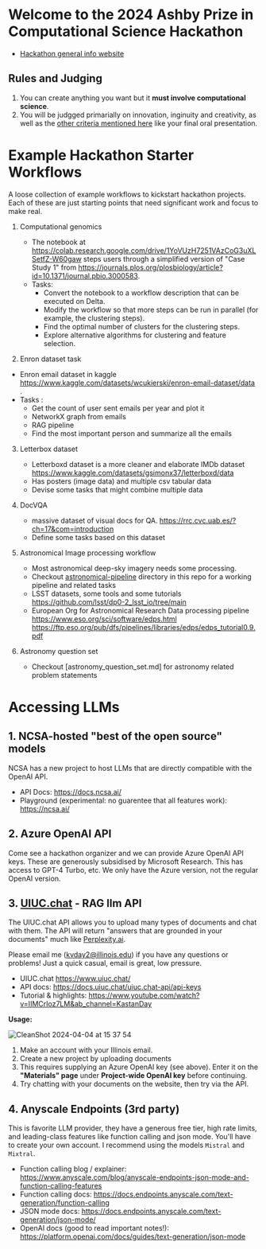 # Welcome to the 2024 Ashby Prize in Computational Science Hackathon
* [Hackathon general info website](https://ai.ncsa.illinois.edu/news-events/2024/03/2024-ashby-prize-in-computational-science-hackathon/)

## Rules and Judging
1. You can create anything you want but it **must involve computational science**.
2. You will be judgged primarially on innovation, inginuity and creativity, as well as the [other criteria mentioned here](https://ai.ncsa.illinois.edu/news-events/2024/03/2024-ashby-prize-in-computational-science-hackathon/) like your final oral presentation.


# Example Hackathon Starter Workflows
 A loose collection of example workflows to kickstart hackathon projects. Each of these are just starting points that need significant work and focus to make real.

 1. Computational genomics
    - The notebook at https://colab.research.google.com/drive/1YoVUzH7251VAzCoG3uXLSetfZ-W60gaw steps users through a simplified version of "Case Study 1" from https://journals.plos.org/plosbiology/article?id=10.1371/journal.pbio.3000583.
    - Tasks:
      * Convert the notebook to a workflow description that can be executed on Delta.
      * Modify the workflow so that more steps can be run in parallel (for example, the clustering steps).
      * Find the optimal number of clusters for the clustering steps.
      * Explore alternative algorithms for clustering and feature selection.
 
 2. Enron dataset task
 - Enron email dataset in kaggle https://www.kaggle.com/datasets/wcukierski/enron-email-dataset/data .
 - Tasks :
   * Get the count of user sent emails per year and plot it
   * NetworkX graph from emails
   * RAG pipeline
   * Find the most important person and summarize all the emails

  3. Letterbox dataset
     - Letterboxd dataset is a more cleaner and elaborate IMDb dataset https://www.kaggle.com/datasets/gsimonx37/letterboxd/data
     - Has posters (image data) and multiple csv tabular data
     - Devise some tasks that might combine multiple data

4. DocVQA
   - massive dataset of visual docs for QA. https://rrc.cvc.uab.es/?ch=17&com=introduction
   - Define some tasks based on this dataset

5. Astronomical Image processing workflow
   - Most astronomical deep-sky imagery needs some processing.
   - Checkout [astronomical-pipeline](https://github.com/rohan-uiuc/ncsa-hackathon-workflows/tree/main/astronomy-pipeline) directory in this repo for a working pipeline and related tasks
   - LSST datasets, some tools and some tutorials https://github.com/lsst/dp0-2_lsst_io/tree/main
   - European Org for Astronomical Research Data processing pipeline https://www.eso.org/sci/software/edps.html https://ftp.eso.org/pub/dfs/pipelines/libraries/edps/edps_tutorial0.9.pdf 

6. Astronomy question set
   - Checkout [astronomy_question_set.md] for astronomy related problem statements

# Accessing LLMs 

## 1. NCSA-hosted "best of the open source" models
NCSA has a new project to host LLMs that are directly compatible with the OpenAI API. 

* API Docs: https://docs.ncsa.ai/
* Playground (experimental: no guarentee that all features work): https://ncsa.ai/

## 2. Azure OpenAI API
Come see a hackathon organizer and we can provide Azure OpenAI API keys. These are generously subsidised by Microsoft Research. This has access to GPT-4 Turbo, etc. We only have the Azure version, not the regular OpenAI version.

## 3. [UIUC.chat](https://www.uiuc.chat/) - RAG llm API 
The UIUC.chat API allows you to upload many types of documents and chat with them. The API will return "answers that are grounded in your documents" much like [Perplexity.ai](https://www.perplexity.ai/).

Please email me (kvday2@illinois.edu) if you have any questions or problems! Just a quick casual, email is great, low pressure.

* UIUC.chat https://www.uiuc.chat/
* API docs: https://docs.uiuc.chat/uiuc.chat-api/api-keys
* Tutorial & highlights: https://www.youtube.com/watch?v=IIMCrIoz7LM&ab_channel=KastanDay

**Usage:**

![CleanShot 2024-04-04 at 15 37 54](https://github.com/rohan-uiuc/ncsa-hackathon-workflows/assets/13607221/63cb31ab-0e10-49d3-82d7-a5cbd05cb394)

1. Make an account with your Illinois email.
2. Create a new project by uploading documents
3. This requires supplying an Azure OpenAI key (see above). Enter it on the **"Materials" page** under **Project-wide OpenAl key** before continuing.
4. Try chatting with your documents on the website, then try via the API.

## 4. Anyscale Endpoints (3rd party)
This is favorite LLM provider, they have a generous free tier, high rate limits, and leading-class features like function calling and json mode. 
You'll have to create your own account. I recommend using the models `Mistral` and `Mixtral`.

* Function calling blog / explainer: https://www.anyscale.com/blog/anyscale-endpoints-json-mode-and-function-calling-features
* Function calling docs: https://docs.endpoints.anyscale.com/text-generation/function-calling
* JSON mode docs: https://docs.endpoints.anyscale.com/text-generation/json-mode/
* OpenAI docs (good to read important notes!): https://platform.openai.com/docs/guides/text-generation/json-mode



